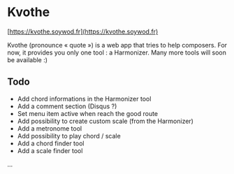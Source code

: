# Kvothe

[https://kvothe.soywod.fr](https://kvothe.soywod.fr)

Kvothe (pronounce « quote ») is a web app that tries to help composers.
For now, it provides you only one tool : a Harmonizer.
Many more tools will soon be available :)

## Todo

- Add chord informations in the Harmonizer tool
- Add a comment section (Disqus ?)
- Set menu item active when reach the good route
- Add possibility to create custom scale (from the Harmonizer)
- Add a metronome tool
- Add possibility to play chord / scale
- Add a chord finder tool
- Add a scale finder tool

...
